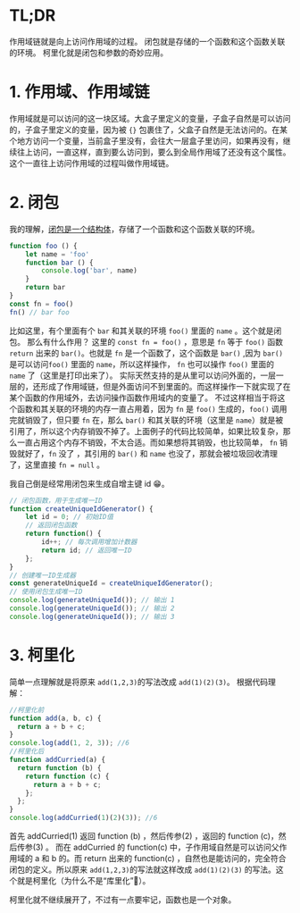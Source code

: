 # TL;DR

作用域链就是向上访问作用域的过程。
闭包就是存储的一个函数和这个函数关联的环境。
柯里化就是闭包和参数的奇妙应用。

# 1. 作用域、作用域链

作用域就是可以访问的这一块区域。大盒子里定义的变量，子盒子自然是可以访问的，子盒子里定义的变量，因为被 `{}` 包裹住了，父盒子自然是无法访问的。在某个地方访问一个变量，当前盒子里没有，会往大一层盒子里访问，如果再没有，继续往上访问，一直这样，直到要么访问到，要么到全局作用域了还没有这个属性。这个一直往上访问作用域的过程叫做作用域链。

# 2. 闭包
我的理解，[闭包是一个结构体](https://zh.wikipedia.org/wiki/%E9%97%AD%E5%8C%85_(%E8%AE%A1%E7%AE%97%E6%9C%BA%E7%A7%91%E5%AD%A6))，存储了一个函数和这个函数关联的环境。
```js
function foo () {
	let name = 'foo'
    function bar () {
        console.log('bar', name)
    }
    return bar
}
const fn = foo()
fn() // bar foo
```
比如这里，有个里面有个 `bar` 和其关联的环境 `foo()` 里面的 `name` 。这个就是闭包。
那么有什么作用？
这里的 `const fn = foo()` ，意思是 `fn` 等于 `foo()` 函数 `return` 出来的 `bar()`。也就是 `fn` 是一个函数了，这个函数是 `bar()` ,因为 `bar()` 是可以访问`foo()` 里面的 `name`，所以这样操作， `fn` 也可以操作 `foo()` 里面的 `name` 了（这里是打印出来了）。
实际天然支持的是从里可以访问外面的，一层一层的，还形成了作用域链，但是外面访问不到里面的。而这样操作一下就实现了在某个函数的作用域外，去访问操作函数作用域内的变量了。
不过这样相当于将这个函数和其关联的环境的内存一直占用着，因为 `fn` 是 `foo()` 生成的，`foo()` 调用完就销毁了，但只要 `fn` 在，那么 `bar()` 和其关联的环境（这里是 `name`）就是被引用了，所以这个内存销毁不掉了。上面例子的代码比较简单，如果比较复杂，那么一直占用这个内存不销毁，不太合适。而如果想将其销毁，也比较简单， `fn` 销毁就好了，`fn` 没了 ，其引用的 `bar()` 和 `name` 也没了，那就会被垃圾回收清理了，这里直接 `fn = null` 。

我自己倒是经常用闭包来生成自增主键 id 😁。

```js
// 闭包函数，用于生成唯一ID
function createUniqueIdGenerator() {
    let id = 0; // 初始ID值
    // 返回闭包函数
    return function() {
        id++; // 每次调用增加计数器
        return id; // 返回唯一ID
    };
}
// 创建唯一ID生成器
const generateUniqueId = createUniqueIdGenerator();
// 使用闭包生成唯一ID
console.log(generateUniqueId()); // 输出 1
console.log(generateUniqueId()); // 输出 2
console.log(generateUniqueId()); // 输出 3
```

# 3. 柯里化

简单一点理解就是将原来 `add(1,2,3)`的写法改成 `add(1)(2)(3)`。
根据代码理解：

```js
//柯里化前
function add(a, b, c) {
  return a + b + c;
}
console.log(add(1, 2, 3)); //6
//柯里化后
function addCurried(a) {
  return function (b) {
    return function (c) {
      return a + b + c;
    };
  };
}
console.log(addCurried(1)(2)(3)); //6
```

首先 addCurried(1) 返回 function (b) ，然后传参(2) ，返回的 function (c)，然后传参(3) 。 而在 addCurried 的 function(c) 中，子作用域自然是可以访问父作用域的 a 和 b 的。而 return 出来的 function(c) ，自然也是能访问的，完全符合闭包的定义。所以原来 `add(1,2,3)`的写法就这样改成 `add(1)(2)(3)` 的写法。这个就是柯里化（为什么不是“库里化”🤣）。

柯里化就不继续展开了，不过有一点要牢记，函数也是一个对象。